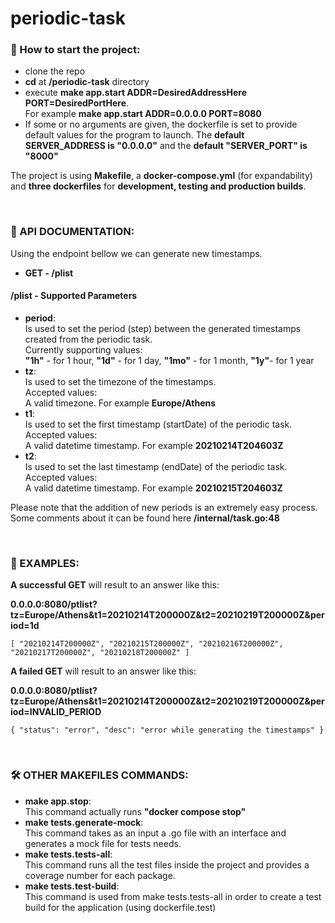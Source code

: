 # periodic-task

### 🛫 How to start the project: 

* clone the repo
* **cd** at **/periodic-task** directory
* execute **make app.start ADDR=DesiredAddressHere PORT=DesiredPortHere**. <br/> For example **make app.start ADDR=0.0.0.0 PORT=8080**
* If some or no arguments are given, the dockerfile is set to provide default values for the program to launch. The **default SERVER_ADDRESS is "0.0.0.0"** and the **default "SERVER_PORT" is "8000"**

The project is using **Makefile**, a **docker-compose.yml** (for expandability) and **three dockerfiles** for **development, testing and production builds**. 

 <br/> 

### 💼 API DOCUMENTATION: 
Using the endpoint bellow we can generate new timestamps. <br/>

* **GET - /plist** 


#### **/plist - Supported Parameters**

* **period**: <br/> Is used to set the period (step) between the generated timestamps created from the periodic task. <br/> Currently supporting values: <br/> **"1h"** - for 1 hour, **"1d"** - for 1 day, **"1mo"** - for 1 month, **"1y"**- for 1 year
* **tz**:  <br/> Is used to set the timezone of the timestamps.  <br/> Accepted values: <br/> A valid timezone. For example **Europe/Athens**
* **t1**:  <br/> Is used to set the first timestamp (startDate) of the periodic task. <br/> Accepted values: <br/> A valid datetime timestamp. For example **20210214T204603Z**
* **t2**:  <br/> Is used to set the last timestamp (endDate) of the periodic task. <br/> Accepted values: <br/> A valid datetime timestamp. For example **20210215T204603Z**

Please note that the addition of new periods is an extremely easy process. Some comments about it can be found here **/internal/task.go:48**

 <br/> 

### 🔦 EXAMPLES: 

**A successful GET** will result to an answer like this: 

**0.0.0.0:8080/ptlist?tz=Europe/Athens&t1=20210214T200000Z&t2=20210219T200000Z&period=1d**

`[
"20210214T200000Z",
"20210215T200000Z",
"20210216T200000Z",
"20210217T200000Z",
"20210218T200000Z"
]`

**A failed GET** will result to an answer like this:

**0.0.0.0:8080/ptlist?tz=Europe/Athens&t1=20210214T200000Z&t2=20210219T200000Z&period=INVALID_PERIOD**

`{
"status": "error",
"desc": "error while generating the timestamps"
}`

 <br/> 

### 🛠 OTHER MAKEFILES COMMANDS: 

* **make app.stop**: <br/> This command actually runs **"docker compose stop"**
* **make tests.generate-mock**: <br/> This command takes as an input a .go file with an interface and generates a mock file for tests needs. 
* **make tests.tests-all**: <br/> This command runs all the test files inside the project and provides a coverage number for each package.  
* **make tests.test-build**: <br/> This command is used from make tests.tests-all in order to create a test build for the application (using dockerfile.test) 



